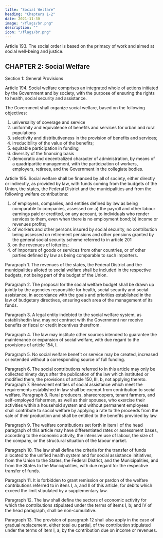 ```yaml
---
title: "Social Welfare"
heading: "Chapters 1-2"
date: 2021-11-30
image: "/flags/br.png"
description: ""
icon: "/flags/br.png"
---
```



Article 193. The social order is based on the primacy of work and aimed at social well-being and justice.


## CHAPTER 2: Social Welfare

Section 1: General Provisions

Article 194.  Social welfare comprises an integrated whole of actions initiated by the Government and by society, with the purpose of ensuring the rights to health, social security and assistance.

The Government shall organize social welfare, based on the following objectives:
1. universality of coverage and service
2.  uniformity and equivalence of benefits and services for urban and rural populations
3.   selectivity and distributiveness in the provision of benefits and services;
4. irreducibility of the value of the benefits;
5. equitable participation in funding
6.  diversity of the financing basis
7.   democratic and decentralized character of administration, by means of a quadripartite management, with the participation of workers, employers, retirees, and the Government in the collegiate bodies.

Article 195. Social welfare shall be financed by all of society, either directly or indirectly, as provided by law, with funds coming from the budgets of the Union, the states, the Federal District and the municipalities and from the following welfare contributions:

1. of employers, companies, and entities defined by law as being comparable to companies, assessed on:
a) the payroll and other labour earnings paid or credited, on any account, to individuals who render services to them, even when there is no employment bond;
b) income or revenues profits;
2.  of workers and other persons insured by social security, no contribution being assessed on retirement pensions and other pensions granted by the general social security scheme referred to in article 201
3.   on the revenues of lotteries;
4. of importers of goods or services from other countries, or of other parties defined by law as being comparable to such importers.

Paragraph 1. The revenues of the states, the Federal District and the municipalities alloted to social welfare shall be included in the respective budgets, not being part of the budget of the Union.

Paragraph 2. The proposal for the social welfare budget shall be drawn up jointly by the agencies responsible for health, social security and social assistance, in accordance with the goals and priorities established in the law of budgetary directives, ensuring each area of the management of its funds.

Paragraph 3. A legal entity indebted to the social welfare system, as establishedin law, may not contract with the Government nor receive benefits or fiscal or credit incentives therefrom.

Paragraph 4. The law may institute other sources intended to guarantee the maintenance or expansion of social welfare, with due regard to the provisions of article 154, I.

Paragraph 5. No social welfare benefit or service may be created, increased or extended without a corresponding source of full funding.

Paragraph 6. The social contributions referred to in this article may only be
collected ninety days after the publication of the law which instituted or modified
them, the provisions of article 150, III, b, not applying thereto.
Paragraph 7. Benevolent entities of social assistance which meet the requirements
established in law shall be exempt from contribution to social welfare.
Paragraph 8. Rural producers, sharecroppers, tenant farmers, and self-employed
fishermen, as well as their spouses, who exercise their activities within a household
system and without permanent employees shall contribute to social welfare by applying
a rate to the proceeds from the sale of their production and shall be entitled to the
benefits provided by law.

Paragraph 9. The welfare contributions set forth in item I of the head paragraph of this article may have differentiated rates or assessment bases, according to the economic activity, the intensive use of labour, the size of the company, or the structural situation of the labour market.

Paragraph 10. The law shall define the criteria for the transfer of funds allocated to the unified health system and for social assistance initiatives, from the Union to the States, the Federal District, and the Municipalities, and from the States to the Municipalities, with due regard for the respective transfer of funds.

Paragraph 11. It is forbidden to grant remission or pardon of the welfare contributions referred to in itens I, a, and II of this article, for debits which exceed the limit stipulated by a supplementary law.

Paragraph 12. The law shall define the sectors of economic activity for which the contributions stipulated under the terms of items I, b; and IV of the head paragraph, shall be non-cumulative.

Paragraph 13. The provision of paragraph 12 shall also apply in the case of gradual replacement, either total ou partial, of the contribution stipulated under the terms of item I, a, by the contribution due on income or revenues.

